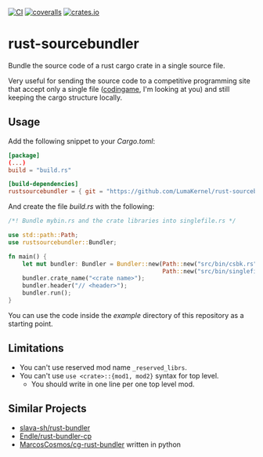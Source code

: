 [![CI](https://github.com/LumaKernel/rust-sourcebundler/actions/workflows/ci.yml/badge.svg)](https://github.com/LumaKernel/rust-sourcebundler/actions/workflows/ci.yml)
[![coveralls](https://coveralls.io/repos/github/LumaKernel/rust-sourcebundler/badge.svg?branch=main)](https://coveralls.io/github/LumaKernel/rust-sourcebundler?branch=main)
[![crates.io](https://img.shields.io/crates/v/rustsourcebundler.svg)](https://crates.io/crates/rustsourcebundler)

# rust-sourcebundler

Bundle the source code of a rust cargo crate in a single source file.

Very useful for sending the source code to a competitive programming site that
accept only a single file ([codingame](https://codingame.com), I'm looking at
you) and still keeping the cargo structure locally.


## Usage

Add the following snippet to your *Cargo.toml*:

```toml
[package]
(...)
build = "build.rs"

[build-dependencies]
rustsourcebundler = { git = "https://github.com/LumaKernel/rust-sourcebundler" }
```

And create the file *build.rs* with the following:

```rust
/*! Bundle mybin.rs and the crate libraries into singlefile.rs */

use std::path::Path;
use rustsourcebundler::Bundler;

fn main() {
    let mut bundler: Bundler = Bundler::new(Path::new("src/bin/csbk.rs"),
                                            Path::new("src/bin/singlefile.rs"));
    bundler.crate_name("<crate name>");
    bundler.header("// <header>");
    bundler.run();
}
```

You can use the code inside the *example* directory of this repository
as a starting point.

## Limitations

- You can't use reserved mod name `_reserved_librs`.
- You can't use `use <crate>::{mod1, mod2}` syntax for top level.
  - You should write in one line per one top level mod.


## Similar Projects

* [slava-sh/rust-bundler](https://github.com/slava-sh/rust-bundler)
* [Endle/rust-bundler-cp](https://github.com/Endle/rust-bundler-cp)
* [MarcosCosmos/cg-rust-bundler](https://github.com/MarcosCosmos/cg-rust-bundler) written in python

